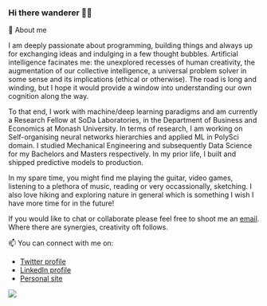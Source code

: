 ### Hi there wanderer 👋🏼

💬 About me

I am deeply passionate about programming, building things and always up for exchanging ideas and indulging in a few thought bubbles. Artificial intelligence facinates me: the unexplored recesses of human creativity, the augmentation of our collective intelligence, a universal problem solver in some sense and its implications (ethical or otherwise). The road is long and winding, but I hope it would provide a window into understanding our own cognition along the way.

To that end, I work with machine/deep learning paradigms and am currently a Research Fellow at SoDa Laboratories, in the Department of Business and Economics at Monash University. In terms of research, I am working on Self-organising neural networks hierarchies and applied ML in PolySci domain. I studied Mechanical Engineering and subsequently Data Science for my Bachelors and Masters respectively. In my prior life, I built and shipped predictive models to production.

In my spare time, you might find me playing the guitar, video games, listening to a plethora of music, reading or very occassionally, sketching. I also love hiking and exploring nature in general which is something I wish I have more time for in the future!

If you would like to chat or collaborate please feel free to shoot me an [email](mailto:satya.borgohain@gmail.com). Where there are synergies, creativity oft follows.

📫 You can connect with me on:

* [Twitter profile](https://twitter.com/satyaborg)
* [LinkedIn profile](https://www.linkedin.com/in/satyaborg/)
* [Personal site](https://syborg.dev)

<img src="https://github-readme-stats.vercel.app/api?username=satyaborg&&show_icons=true&title_color=ffffff&icon_color=bb2acf&text_color=daf7dc&bg_color=191919">
